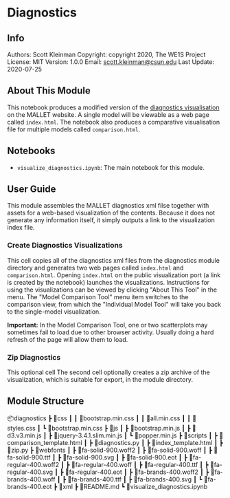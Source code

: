 # Diagnostics

## Info

Authors: Scott Kleinman
Copyright: copyright 2020, The WE1S Project
License: MIT
Version: 1.0.0
Email: scott.kleinman@csun.edu
Last Update: 2020-07-25

## About This Module

This notebook produces a modified version of the <a href="http://mallet.cs.umass.edu/diagnostics.php" target="_blank">diagnostics visualisation</a> on the MALLET website. A single model will be viewable as a web page called `index.html`. The notebook also produces a comparative visualisation file for multiple models called `comparison.html`.

## Notebooks

- `visualize_diagnostics.ipynb`: The main notebook for this module.

## User Guide

This module assembles the MALLET diagnostics xml filse together with assets for a web-based visualization of the contents. Because it does not generate any information itself, it simply outputs a link to the visualization index file.


### Create Diagnostics Visualizations

This cell copies all of the diagnostics xml files from the diagnostics module directory and generates two web pages called `index.html` and `comparison.html`. Opening `index.html` on the public visualization port (a link is created by the notebook) launches the visualizations. Instructions for using the visualizations can be viewed by clicking "About This Tool" in the menu. The "Model Comparison Tool" menu item switches to the comparison view, from which the "Individual Model Tool" will take you back to the single-model visualization.

**Important:** In the Model Comparison Tool, one or two scatterplots may sometimes fail to load due to other browser activity. Usually doing a hard refresh of the page will allow them to load. 

 
### Zip Diagnostics

This optional cell The second cell optionally creates a zip archive of the visualization, which is suitable for export, in the module directory.

## Module Structure

📦diagnostics
 ┣ 📂css
 ┃ ┃ 📜bootstrap.min.css
 ┃ ┃ 📜all.min.css
 ┃ ┃ 📜styles.css
 ┃ ┗ 📜bootstrap.min.css
 ┣ 📂js
 ┃ ┣ 📜bootstrap.min.js
 ┃ ┣ 📜d3.v3.min.js
 ┃ ┣ 📜jquery-3.4.1.slim.min.js
 ┃ ┗ 📜popper.min.js
 ┣ 📂scripts
 ┃ ┣ 📜comparison_template.html
 ┃ ┣ 📜diagnostics.py
 ┃ ┣ 📜index_template.html
 ┃ ┣ 📜zip.py
 ┣ 📂webfonts
 ┃ ┣ 📜fa-solid-900.woff2
 ┃ ┣ 📜fa-solid-900.woff
 ┃ ┣ 📜fa-solid-900.ttf
 ┃ ┣ 📜fa-solid-900.svg
 ┃ ┣ 📜fa-solid-900.eot
 ┃ ┣ 📜fa-regular-400.woff2
 ┃ ┣ 📜fa-regular-400.woff
 ┃ ┣ 📜fa-regular-400.ttf
 ┃ ┣ 📜fa-regular-400.svg
 ┃ ┣ 📜fa-regular-400.eot
 ┃ ┣ 📜fa-brands-400.woff2
 ┃ ┣ 📜fa-brands-400.woff
 ┃ ┣ 📜fa-brands-400.ttf
 ┃ ┣ 📜fa-brands-400.svg
 ┃ ┗ 📜fa-brands-400.eot
 ┣ 📂xml
 ┣ 📜README.md
 ┗ 📜visualize_diagnostics.ipynb
 
